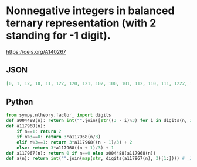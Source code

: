 # Nonnegative integers in balanced ternary representation \(with 2 standing for \-1 digit\)\.
https://oeis.org/A140267
## JSON
```JSON
[0, 1, 12, 10, 11, 122, 120, 121, 102, 100, 101, 112, 110, 111, 1222, 1220, 1221, 1202, 1200, 1201, 1212, 1210, 1211, 1022, 1020, 1021, 1002, 1000, 1001, 1012, 1010, 1011, 1122, 1120, 1121, 1102, 1100, 1101, 1112, 1110, 1111, 12222, 12220, 12221]
```
## Python
```Python
from sympy.ntheory.factor_ import digits
def a004488(n): return int("".join([str((3 - i)%3) for i in digits(n, 3)[1:]]), 3)
def a117968(n):
    if n==1: return 2
    if n%3==0: return 3*a117968(n/3)
    elif n%3==1: return 3*a117968((n - 1)/3) + 2
    else: return 3*a117968((n + 1)/3) + 1
def a117967(n): return 0 if n==0 else a004488(a117968(n))
def a(n): return int("".join(map(str, digits(a117967(n), 3)[1:]))) # _Indranil Ghosh_, Jun 06 2017
```
